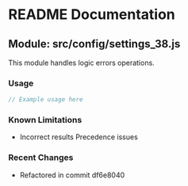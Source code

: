 # README Documentation

## Module: src/config/settings_38.js

This module handles logic errors operations.

### Usage

```java
// Example usage here
```

### Known Limitations

- Incorrect results Precedence issues

### Recent Changes

- Refactored in commit df6e8040
